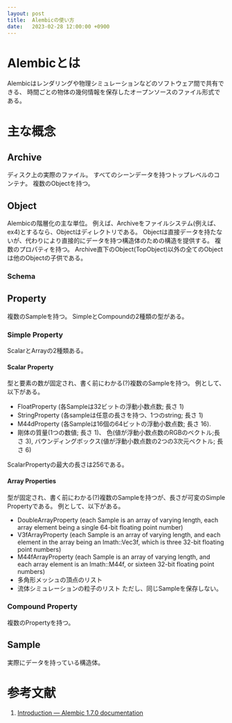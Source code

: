 ```yaml
---
layout: post
title:  Alembicの使い方
date:   2023-02-28 12:00:00 +0900
---
```


# Alembicとは
Alembicはレンダリングや物理シミュレーションなどのソフトウェア間で共有できる、
時間ごとの物体の幾何情報を保存したオープンソースのファイル形式である。

# 主な概念
## Archive
ディスク上の実際のファイル。
すべてのシーンデータを持つトップレベルのコンテナ。
複数のObjectを持つ。

## Object
Alembicの階層化の主な単位。
例えば、Archiveをファイルシステム(例えば、ex4)とするなら、Objectはディレクトリである。
Objectは直接データを持たないが、代わりにより直接的にデータを持つ構造体のための構造を提供する。
複数のプロパティを持つ。
Archive直下のObject(TopObject)以外の全てのObjectは他のObjectの子供である。

### Schema

## Property
複数のSampleを持つ。
SimpleとCompoundの2種類の型がある。

### Simple Property
ScalarとArrayの2種類ある。

#### Scalar Property
型と要素の数が固定され、書く前にわかる(?)複数のSampleを持つ。
例として、以下がある。
- FloatProperty (各Sampleは32ビットの浮動小数点数; 長さ 1)
- StringProperty (各sampleは任意の長さを持つ、1つのstring; 長さ 1)
- M44dProperty (各Sampleは16個の64ビットの浮動小数点数; 長さ 16).
- 剛体の質量(1つの数値; 長さ 1)、
色(値が浮動小数点数のRGBのベクトル;長さ 3),
バウンディングボックス(値が浮動小数点数の2つの3次元ベクトル; 長さ 6)

ScalarPropertyの最大の長さは256である。

#### Array Properties
型が固定され、書く前にわかる(?)複数のSampleを持つが、長さが可変のSimple Propertyである。
例として、以下がある。
-  DoubleArrayProperty (each Sample is an array of varying length, each array element being a single 64-bit floating point number)
-  V3fArrayProperty (each Sample is an array of varying length, and each element in the array being an Imath::Vec3f, which is three 32-bit floating point numbers)
-  M44fArrayProperty (each Sample is an array of varying length, and each array element is an Imath::M44f, or sixteen 32-bit floating point numbers)
- 多角形メッシュの頂点のリスト
- 流体シミュレーションの粒子のリスト
ただし、同じSampleを保存しない。

### Compound Property
複数のPropertyを持つ。

## Sample
実際にデータを持っている構造体。

# 参考文献
1. [Introduction &mdash; Alembic 1.7.0 documentation](http://docs.alembic.io/python/examples.html#properties)
